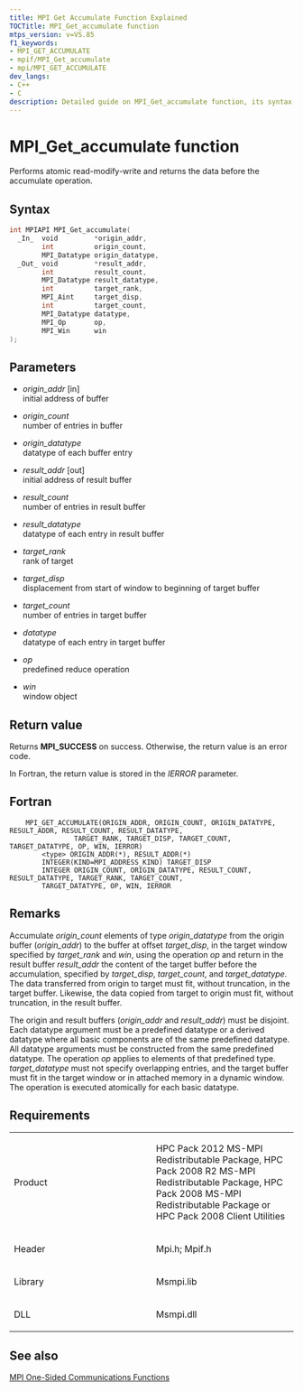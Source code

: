 ```yaml
---
title: MPI Get Accumulate Function Explained
TOCTitle: MPI_Get_accumulate function
mtps_version: v=VS.85
f1_keywords:
- MPI_GET_ACCUMULATE
- mpif/MPI_Get_accumulate
- mpi/MPI_GET_ACCUMULATE
dev_langs:
- C++
- C
description: Detailed guide on MPI_Get_accumulate function, its syntax, parameters, return value, and requirements. Learn how it performs atomic read-modify-write operations.
---
```


# MPI\_Get\_accumulate function

Performs atomic read-modify-write and returns the data before the accumulate operation.

## Syntax

``` c++
int MPIAPI MPI_Get_accumulate(
  _In_  void         *origin_addr,
        int          origin_count,
        MPI_Datatype origin_datatype,
  _Out_ void         *result_addr,
        int          result_count,
        MPI_Datatype result_datatype,
        int          target_rank,
        MPI_Aint     target_disp,
        int          target_count,
        MPI_Datatype datatype,
        MPI_Op       op,
        MPI_Win      win
);
```

## Parameters

  - *origin\_addr* \[in\]  
    initial address of buffer

  - *origin\_count*  
    number of entries in buffer

  - *origin\_datatype*  
    datatype of each buffer entry

  - *result\_addr* \[out\]  
    initial address of result buffer

  - *result\_count*  
    number of entries in result buffer

  - *result\_datatype*  
    datatype of each entry in result buffer

  - *target\_rank*  
    rank of target

  - *target\_disp*  
    displacement from start of window to beginning of target buffer

  - *target\_count*  
    number of entries in target buffer

  - *datatype*  
    datatype of each entry in target buffer

  - *op*  
    predefined reduce operation

  - *win*  
    window object

## Return value

Returns **MPI\_SUCCESS** on success. Otherwise, the return value is an error code.

In Fortran, the return value is stored in the *IERROR* parameter.

## Fortran

``` FORTRAN
    MPI_GET_ACCUMULATE(ORIGIN_ADDR, ORIGIN_COUNT, ORIGIN_DATATYPE, RESULT_ADDR, RESULT_COUNT, RESULT_DATATYPE,
                TARGET_RANK, TARGET_DISP, TARGET_COUNT, TARGET_DATATYPE, OP, WIN, IERROR)
        <type> ORIGIN_ADDR(*), RESULT_ADDR(*)
        INTEGER(KIND=MPI_ADDRESS_KIND) TARGET_DISP
        INTEGER ORIGIN_COUNT, ORIGIN_DATATYPE, RESULT_COUNT, RESULT_DATATYPE, TARGET_RANK, TARGET_COUNT,
        TARGET_DATATYPE, OP, WIN, IERROR
```

## Remarks

Accumulate *origin_count* elements of type *origin_datatype* from the origin buffer (*origin_addr*) to the buffer at offset *target_disp*, in the target window specified by *target_rank* and *win*, using the operation *op* and return in the result buffer *result_addr* the content of the target buffer before the accumulation, specified by *target_disp*, *target_count*, and *target_datatype*. The data transferred from origin to target must fit, without truncation, in the target buffer. Likewise, the data copied from target to origin must fit, without truncation, in the result buffer.

The origin and result buffers (*origin_addr* and *result_addr*) must be disjoint. Each datatype argument must be a predefined datatype or a derived datatype where all basic components are of the same predefined datatype. All datatype arguments must be constructed from the same predefined datatype. The operation *op* applies to elements of that predefined type. *target_datatype* must not specify overlapping entries, and the target buffer must fit in the target window or in attached memory in a dynamic window. The operation is executed atomically for each basic datatype.

## Requirements

<table>
<colgroup>
<col style="width: 50%" />
<col style="width: 50%" />
</colgroup>
<tbody>
<tr class="odd">
<td><p>Product</p></td>
<td><p>HPC Pack 2012 MS-MPI Redistributable Package, HPC Pack 2008 R2 MS-MPI Redistributable Package, HPC Pack 2008 MS-MPI Redistributable Package or HPC Pack 2008 Client Utilities</p></td>
</tr>
<tr class="even">
<td><p>Header</p></td>
<td>Mpi.h;
Mpif.h</td>
</tr>
<tr class="odd">
<td><p>Library</p></td>
<td>Msmpi.lib</td>
</tr>
<tr class="even">
<td><p>DLL</p></td>
<td>Msmpi.dll</td>
</tr>
</tbody>
</table>


## See also

[MPI One-Sided Communications Functions](mpi-one-sided-communications-functions.md)


